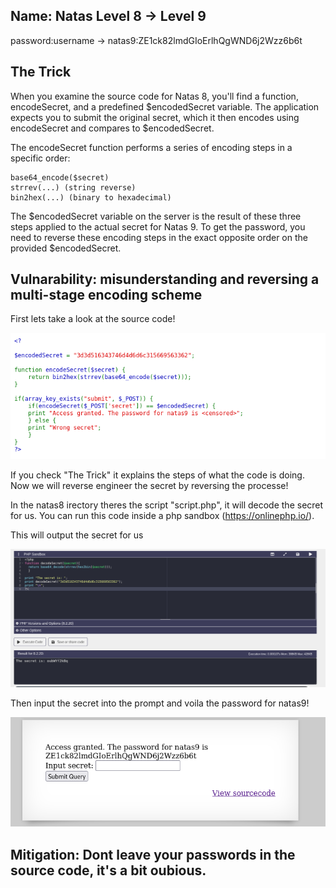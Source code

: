 ## Name: Natas Level 8 → Level 9

password:username ->
natas9:ZE1ck82lmdGIoErlhQgWND6j2Wzz6b6t 

## The Trick
When you examine the source code for Natas 8, you'll find a function, encodeSecret, and a predefined $encodedSecret variable. The application expects you to submit the original secret, which it then encodes using encodeSecret and compares to $encodedSecret.

The encodeSecret function performs a series of encoding steps in a specific order:

    base64_encode($secret)
    strrev(...) (string reverse)
    bin2hex(...) (binary to hexadecimal)

The $encodedSecret variable on the server is the result of these three steps applied to the actual secret for Natas 9. To get the password, you need to reverse these encoding steps in the exact opposite order on the provided $encodedSecret.

## Vulnarability: misunderstanding and reversing a multi-stage encoding scheme

First lets take a look at the source code!

![Alt text for the image](natas9.png)

If you check "The Trick" it explains the steps of what the code is doing. Now we will reverse engineer the secret by reversing the processe!

In the natas8 irectory theres the script "script.php", it will decode the secret for us.
You can run this code inside a php sandbox (https://onlinephp.io/).

This will output the secret for us

![Alt text for the image](natas9_1.png)

Then input the secret into the prompt and voila the password for natas9!

![Alt text for the image](natas9_2.png)

## Mitigation: Dont leave your passwords in the source code, it's a bit oubious.
